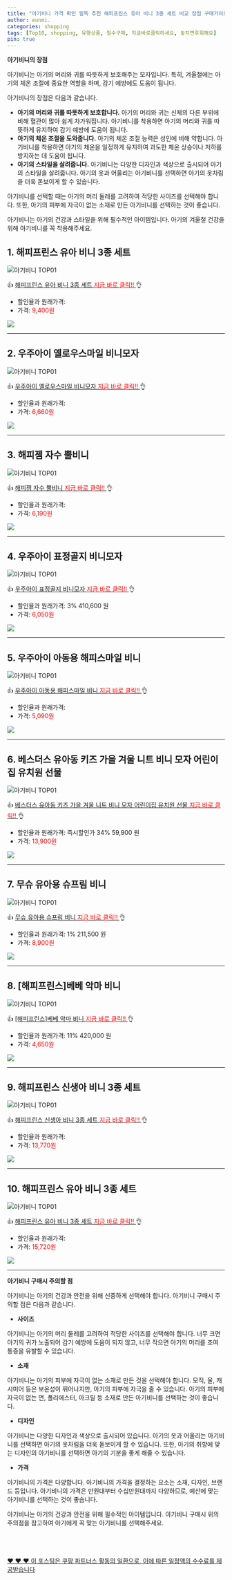```yaml
---
title: "아기비니 가격 확인 필독 추천 해피프린스 유아 비니 3종 세트 비교 장점 구매가이드"
author: eunmi.
categories: shopping
tags: [Top10, shopping, 유행상품, 필수구매, 지금바로클릭하세요, 놓치면후회해요]
pin: true
---
```

**아기비니의 장점**

아기비니는 아기의 머리와 귀를 따뜻하게 보호해주는 모자입니다. 특히, 겨울철에는 아기의 체온 조절에 중요한 역할을 하며, 감기 예방에도 도움이 됩니다.

아기비니의 장점은 다음과 같습니다.

* **아기의 머리와 귀를 따뜻하게 보호합니다.** 아기의 머리와 귀는 신체의 다른 부위에 비해 혈관이 많아 쉽게 차가워집니다. 아기비니를 착용하면 아기의 머리와 귀를 따뜻하게 유지하여 감기 예방에 도움이 됩니다.
* **아기의 체온 조절을 도와줍니다.** 아기의 체온 조절 능력은 성인에 비해 약합니다. 아기비니를 착용하면 아기의 체온을 일정하게 유지하여 과도한 체온 상승이나 저하를 방지하는 데 도움이 됩니다.
* **아기의 스타일을 살려줍니다.** 아기비니는 다양한 디자인과 색상으로 출시되어 아기의 스타일을 살려줍니다. 아기의 옷과 어울리는 아기비니를 선택하면 아기의 옷차림을 더욱 돋보이게 할 수 있습니다.

아기비니를 선택할 때는 아기의 머리 둘레를 고려하여 적당한 사이즈를 선택해야 합니다. 또한, 아기의 피부에 자극이 없는 소재로 만든 아기비니를 선택하는 것이 좋습니다.

아기비니는 아기의 건강과 스타일을 위해 필수적인 아이템입니다. 아기의 겨울철 건강을 위해 아기비니를 꼭 착용해주세요.

   

## 1. 해피프린스 유아 비니 3종 세트

![아기비니 TOP01](https://thumbnail6.coupangcdn.com/thumbnails/remote/230x230ex/image/retail/images/2457878151778787-55504655-e900-41b9-bde8-3c86dffe3ca1.jpg)


👍 [해피프린스 유아 비니 3종 세트 <font color=red> 지금 바로 클릭!! </font> ](https://link.coupang.com/re/AFFSDP?lptag=AF3617701&subid=GithubCoopas&pageKey=1629823809&traceid=V0-153&itemId=2780163966&vendorItemId=70769942463) 👌 


- 할인율과 원래가격: 
- 가격: <span style='color:red'>9,400원</span>

[![](/discount_price.png)](https://link.coupang.com/re/AFFSDP?lptag=AF3617701&subid=GithubCoopas&pageKey=1629823809&traceid=V0-153&itemId=2780163966&vendorItemId=70769942463)

---


   

## 2. 우주아이 옐로우스마일 비니모자

![아기비니 TOP01](https://thumbnail6.coupangcdn.com/thumbnails/remote/230x230ex/image/retail/images/2020/09/08/23/4/1f0302a4-0671-4854-a094-231cc085fc41.jpg)


👍 [우주아이 옐로우스마일 비니모자 <font color=red> 지금 바로 클릭!! </font> ](https://link.coupang.com/re/AFFSDP?lptag=AF3617701&subid=GithubCoopas&pageKey=2093749528&traceid=V0-153&itemId=3556626054&vendorItemId=71542499639) 👌 


- 할인율과 원래가격: 
- 가격: <span style='color:red'>6,660원</span>

[![](/discount_price.png)](https://link.coupang.com/re/AFFSDP?lptag=AF3617701&subid=GithubCoopas&pageKey=2093749528&traceid=V0-153&itemId=3556626054&vendorItemId=71542499639)

---


   

## 3. 해피젬 자수 뿔비니

![아기비니 TOP01](https://thumbnail10.coupangcdn.com/thumbnails/remote/230x230ex/image/retail/images/2020/02/26/12/9/2bfce879-c7c1-4052-a91f-328d5e94ca0c.jpg)


👍 [해피젬 자수 뿔비니 <font color=red> 지금 바로 클릭!! </font> ](https://link.coupang.com/re/AFFSDP?lptag=AF3617701&subid=GithubCoopas&pageKey=1308971377&traceid=V0-153&itemId=2325351395&vendorItemId=70321996210) 👌 


- 할인율과 원래가격: 
- 가격: <span style='color:red'>6,190원</span>

[![](/discount_price.png)](https://link.coupang.com/re/AFFSDP?lptag=AF3617701&subid=GithubCoopas&pageKey=1308971377&traceid=V0-153&itemId=2325351395&vendorItemId=70321996210)

---


   

## 4. 우주아이 표정골지 비니모자

![아기비니 TOP01](https://thumbnail7.coupangcdn.com/thumbnails/remote/230x230ex/image/retail/images/2020/09/08/23/1/efbfff24-00bb-4560-9915-452c623ae626.jpg)


👍 [우주아이 표정골지 비니모자 <font color=red> 지금 바로 클릭!! </font> ](https://link.coupang.com/re/AFFSDP?lptag=AF3617701&subid=GithubCoopas&pageKey=2093749198&traceid=V0-153&itemId=3556625486&vendorItemId=71542499059) 👌 


- 할인율과 원래가격: 3%  410,600   원
- 가격: <span style='color:red'>6,050원</span>

[![](/discount_price.png)](https://link.coupang.com/re/AFFSDP?lptag=AF3617701&subid=GithubCoopas&pageKey=2093749198&traceid=V0-153&itemId=3556625486&vendorItemId=71542499059)

---


   

## 5. 우주아이 아동용 해피스마일 비니

![아기비니 TOP01](https://thumbnail6.coupangcdn.com/thumbnails/remote/230x230ex/image/retail/images/2019/08/30/10/9/cc6eca9c-c12e-41f9-8b87-6579886b43e3.jpg)


👍 [우주아이 아동용 해피스마일 비니 <font color=red> 지금 바로 클릭!! </font> ](https://link.coupang.com/re/AFFSDP?lptag=AF3617701&subid=GithubCoopas&pageKey=293148104&traceid=V0-153&itemId=925781433&vendorItemId=5301176481) 👌 


- 할인율과 원래가격: 
- 가격: <span style='color:red'>5,090원</span>

[![](/discount_price.png)](https://link.coupang.com/re/AFFSDP?lptag=AF3617701&subid=GithubCoopas&pageKey=293148104&traceid=V0-153&itemId=925781433&vendorItemId=5301176481)

---


   

## 6. 베스더스 유아동 키즈 가을 겨울 니트 비니 모자 어린이집 유치원 선물

![아기비니 TOP01](https://thumbnail6.coupangcdn.com/thumbnails/remote/230x230ex/image/vendor_inventory/f92b/84ff5a29d56fcb15cd79408f4ecb502689413db416c90e3c032fd0cf1a57.jpg)


👍 [베스더스 유아동 키즈 가을 겨울 니트 비니 모자 어린이집 유치원 선물 <font color=red> 지금 바로 클릭!! </font> ](https://link.coupang.com/re/AFFSDP?lptag=AF3617701&subid=GithubCoopas&pageKey=6783767444&traceid=V0-153&itemId=15962455416&vendorItemId=86951885810) 👌 


- 할인율과 원래가격: 즉시할인가 34%  59,900   원
- 가격: <span style='color:red'>13,900원</span>

[![](/discount_price.png)](https://link.coupang.com/re/AFFSDP?lptag=AF3617701&subid=GithubCoopas&pageKey=6783767444&traceid=V0-153&itemId=15962455416&vendorItemId=86951885810)

---


   

## 7. 무슈 유아용 슈프림 비니

![아기비니 TOP01](https://thumbnail9.coupangcdn.com/thumbnails/remote/230x230ex/image/retail/images/2018/10/08/15/3/fda27922-dd83-44e7-a68a-a3294083913f.jpg)


👍 [무슈 유아용 슈프림 비니 <font color=red> 지금 바로 클릭!! </font> ](https://link.coupang.com/re/AFFSDP?lptag=AF3617701&subid=GithubCoopas&pageKey=88777388&traceid=V0-153&itemId=415545601&vendorItemId=4020939266) 👌 


- 할인율과 원래가격: 1%  211,500   원
- 가격: <span style='color:red'>8,900원</span>

[![](/discount_price.png)](https://link.coupang.com/re/AFFSDP?lptag=AF3617701&subid=GithubCoopas&pageKey=88777388&traceid=V0-153&itemId=415545601&vendorItemId=4020939266)

---


   

## 8. [해피프린스]베베 악마 비니

![아기비니 TOP01](https://thumbnail6.coupangcdn.com/thumbnails/remote/230x230ex/image/vendor_inventory/a0c2/63df8a0ff9d786d20bcef627eeab1fcff515087294baf089f3e401fd02da.jpg)


👍 [[해피프린스]베베 악마 비니 <font color=red> 지금 바로 클릭!! </font> ](https://link.coupang.com/re/AFFSDP?lptag=AF3617701&subid=GithubCoopas&pageKey=1319207330&traceid=V0-153&itemId=2339327100&vendorItemId=70213053165) 👌 


- 할인율과 원래가격: 11%  420,000   원
- 가격: <span style='color:red'>4,650원</span>

[![](/discount_price.png)](https://link.coupang.com/re/AFFSDP?lptag=AF3617701&subid=GithubCoopas&pageKey=1319207330&traceid=V0-153&itemId=2339327100&vendorItemId=70213053165)

---


   

## 9. 해피프린스 신생아 비니 3종 세트

![아기비니 TOP01](https://thumbnail9.coupangcdn.com/thumbnails/remote/230x230ex/image/retail/images/2208612575198271-7735c34d-77ef-46be-af13-39f0c9954ba8.jpg)


👍 [해피프린스 신생아 비니 3종 세트 <font color=red> 지금 바로 클릭!! </font> ](https://link.coupang.com/re/AFFSDP?lptag=AF3617701&subid=GithubCoopas&pageKey=1629835335&traceid=V0-153&itemId=2780180268&vendorItemId=70769942787) 👌 


- 할인율과 원래가격: 
- 가격: <span style='color:red'>13,770원</span>

[![](/discount_price.png)](https://link.coupang.com/re/AFFSDP?lptag=AF3617701&subid=GithubCoopas&pageKey=1629835335&traceid=V0-153&itemId=2780180268&vendorItemId=70769942787)

---


   

## 10. 해피프린스 유아 비니 3종 세트

![아기비니 TOP01](https://thumbnail10.coupangcdn.com/thumbnails/remote/230x230ex/image/rs_quotation_api/hcui2zfr/e9e796b284c445569ba621f197d1ea69.jpg)


👍 [해피프린스 유아 비니 3종 세트 <font color=red> 지금 바로 클릭!! </font> ](https://link.coupang.com/re/AFFSDP?lptag=AF3617701&subid=GithubCoopas&pageKey=1629823809&traceid=V0-153&itemId=20175760191&vendorItemId=87267679284) 👌 


- 할인율과 원래가격: 
- 가격: <span style='color:red'>15,720원</span>

[![](/discount_price.png)](https://link.coupang.com/re/AFFSDP?lptag=AF3617701&subid=GithubCoopas&pageKey=1629823809&traceid=V0-153&itemId=20175760191&vendorItemId=87267679284)

---
**아기비니 구매시 주의할 점**

아기비니는 아기의 건강과 안전을 위해 신중하게 선택해야 합니다. 아기비니 구매시 주의할 점은 다음과 같습니다.

* **사이즈**

아기비니는 아기의 머리 둘레를 고려하여 적당한 사이즈를 선택해야 합니다. 너무 크면 아기의 귀가 노출되어 감기 예방에 도움이 되지 않고, 너무 작으면 아기의 머리를 조여 통증을 유발할 수 있습니다.

* **소재**

아기비니는 아기의 피부에 자극이 없는 소재로 만든 것을 선택해야 합니다. 모직, 울, 캐시미어 등은 보온성이 뛰어나지만, 아기의 피부에 자극을 줄 수 있습니다. 아기의 피부에 자극이 없는 면, 폴리에스터, 아크릴 등 소재로 만든 아기비니를 선택하는 것이 좋습니다.

* **디자인**

아기비니는 다양한 디자인과 색상으로 출시되어 있습니다. 아기의 옷과 어울리는 아기비니를 선택하면 아기의 옷차림을 더욱 돋보이게 할 수 있습니다. 또한, 아기의 취향에 맞는 디자인의 아기비니를 선택하면 아기의 기분을 좋게 해줄 수 있습니다.

* **가격**

아기비니의 가격은 다양합니다. 아기비니의 가격을 결정하는 요소는 소재, 디자인, 브랜드 등입니다. 아기비니의 가격은 만원대부터 수십만원대까지 다양하므로, 예산에 맞는 아기비니를 선택하는 것이 좋습니다.

아기비니는 아기의 건강과 안전을 위해 필수적인 아이템입니다. 아기비니 구매시 위의 주의점을 참고하여 아기에게 꼭 맞는 아기비니를 선택해주세요.<br><br><br><br><br> [ ❤ ❤ ❤ 이 포스팅은 쿠팡 파트너스 활동의 일환으로, 이에 따른 일정액의 수수료를 제공받습니다](https://link.coupang.com/a/bcEFyh)